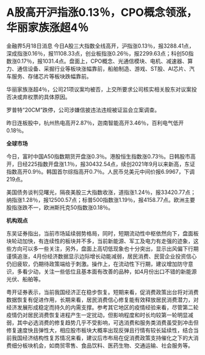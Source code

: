 # A股高开沪指涨0.13％，CPO概念领涨，华丽家族涨超4％

金融界5月18日消息
今日A股三大指数全线高开，沪指涨0.13％，报3288.41点，深成指涨0.16％，报11108.33点，创业板指涨0.26％，报2299.63点；科创50指数涨0.17％，报1031.4点。盘面上，CPO概念、光通信模块、电机、减速器、算力、通信设备、采掘行业等板块涨幅靠前，船舶制造、游戏、ST股、AI芯片、汽车服务、存储芯片等板块跌幅靠前。

华丽家族涨超4％，公司21项议案均被否，上交所要求公司核实相关股东对议案投否决或弃权票的具体原因。

罗普特“20CM”跌停，公司涉嫌信披违法违规被证监会立案调查。

昨日连板股中，杭州热电高开2.87％，迦南智能高开3.46％，百利电气低开0.18％。

**全球市场**

今日，富时中国A50指数期货开盘涨0.3％。港股恒生指数涨0.73％。日韩股市高开，日经225指数开盘涨1.1％，报30432.54点，续创2021年9月以来新高，东证指数高开0.9％。韩国首尔综指高开0.7％。人民币兑美元中间价报6.9967，下调219点。

美国债务谈判见曙光，隔夜美股三大指数收涨，道指涨1.24％，报33420.77点；纳指涨1.28％，报12500.57点；标普500指数涨1.19％，报4158.77点。欧洲主要股指涨跌不一，欧洲斯托克50指数涨0.18％。

**机构观点**

东吴证券指出，当前市场延续弱势格局，同时，短期流动性中枢依然向下，盘面板块轮动加快，有连续性的板块并不多，当前新能源、军工及电力有走强的迹象，这些方向可以多一些关注，另外，盘面上高切低现象也十分突出，显示出风偏下行期谨慎追涨，4月份经济数据显示边际增长动能减弱，居民消费、民营企业投资信心仍旧疲软，仍期待政策端给于刺激。操作上，在流动性下行期，建议增加防守意识，多看少动，关注一些低位且基本面有改善的品种，如4月份出口不错的新能源光伏、船舶等。

粤开证券表示，当前我国经济正在稳步恢复。短期来看，促消费政策出台将对消费数据恢复有促进作用，长期来看，居民消费信心修复能有效释放居民消费潜力，对经济发展形成稳定而持久的内需支撑。参考其它地区的疫情经验来看，尽管第二轮疫情仍对居民消费恢复进程产生一定扰动，但影响程度和时长均较第一轮明显减弱，其中必选消费的修复趋势几乎不受影响，可选消费和服务类消费虽受到冲击但修复速度快且弹性大，相应股市板块大概率出现反弹且行情有较长延续性，结合当前我国经济结构性复苏情况来看，建议后市布局在促消费政策支持催化之下的大消费细分板块机会，如商贸零售、食品饮料、医药生物、交通运输、社会服务等。

